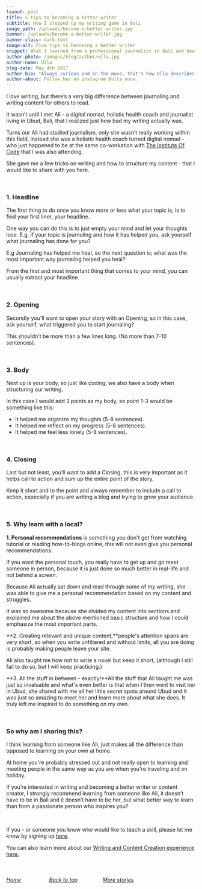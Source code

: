 ```yaml
---
layout: post
title: 5 tips to becoming a better writer
subtitle: How I stepped up my writing game in Bali
image_path: /uploads/become-a-better-writer.jpg
banner: /uploads/become-a-better-writer.jpg
banner-class: dark-text
image-alt: Five tips to becoming a better writer
snippet: What I learned from a professional journalist in Bali and how she helped me step up my writing game.
author-photo: /images/blog/author/ulla.jpg
author-name: Ulla
blog-date: May 4th 2017
author-bio: "Always curious and on the move, that's how Ulla describes herself. She is a passionate traveler and digital nomad and also the founder of Learn With Locals."
author-about: Follow her on instagram @ulla_nuna.
---
```



I love writing, but there’s a very big difference between journaling and writing content for others to read.

It wasn’t until I met Ali - a digital nomad, holistic health coach and journalist living in Ubud, Bali, that I realized just how bad my writing actually was.

Turns our Ali had studied journalism, only she wasn’t really working within this field, instead she was a holistic health coach turned digital nomad - who just happened to be at the same co-workation with [The Institute Of Code](http://www.instituteofcode.com/) that I was also attending.

She gave me a few tricks on writing and how to structure my content - that I would like to share with you here.

&nbsp;

### 1. Headline

The first thing to do once you know more or less what your topic is, is to find your first liner, your headline.

One way you can do this is to just empty your mind and let your thoughts lose. E.g. if your topic is journaling and how it has helped you, ask yourself what journaling has done for you?

E.g Journaling has helped me heal, so the next question is; what was the most important way journaling helped you heal?

From the first and most important thing that comes to your mind, you can usually extract your headline.

&nbsp;

### 2. Opening

Secondly you'll want to open your story with an Opening, so in this case, ask yourself, what triggered you to start journaling?

This shouldn’t be more than a few lines long. (No more than 7-10 sentences).

&nbsp;

### 3. Body

Next up is your body, so just like coding, we also have a body when structuring our writing.

In this case I would add 3 points as my body, so point 1-3 would be something like this:

* It helped me organize my thoughts (5-8 sentences).
* It helped me reflect on my progress (5-8 sentences).
* It helped me feel less lonely (5-8 sentences).

&nbsp;

### 4. Closing

Last but not least, you’ll want to add a Closing, this is very important as it helps call to action and sum up the entire point of the story.

Keep it short and to the point and always remember to include a call to action, especially if you are writing a blog and trying to grow your audience.

&nbsp;

### 5. Why learn with a local?

**1. Personal recommendations** is something you don't get from watching tutorial or reading how-to-blogs online, this will not even give you personal recommendations.

If you want the personal touch, you really have to get up and go meet someone in person, because it is just done so much better in real-life and not behind a screen.

Because Ali actually sat down and read through some of my writing, she was able to give me a personal recommendation based on my content and struggles.

It was so awesome because she divided my content into sections and explained me about the above mentioned basic structure and how I could emphasize the most important parts.&nbsp;

**2. Creating relevant and unique content,**people's attention spans are very short, so when you write unfiltered and without limits, all you are doing is probably making people leave your site.

Ali also taught me how not to write a novel but keep it short, (although I still fail to do so, but I will keep practicing.)

**3. All the stuff in between - exactly!**All the stuff that Ali taught me was just so invaluable and what's even better is that when I then went to visit her in Ubud, she shared with me all her little secret spots around Ubud and it was just so amazing to meet her and learn more about what she does. It truly left me inspired to do something on my own.

&nbsp;

### So why am I sharing this?

I think learning from someone like Ali, just makes all the difference than opposed to learning on your own at home.

At home you're probably stressed out and not really open to learning and meeting people in the same way as you are when you're traveling and on holiday.

If you’re interested in writing and becoming a better writer or content creator, I strongly recommend learning from someone like Ali, it doesn’t have to be in Bali and it doesn’t have to be her, but what better way to learn than from a passionate person who inspires you?

&nbsp;

If you - or someone you know who would like to teach a skill, please let me know by signing up [here](/signup.html).

You can also learn more about our [Writing and Content Creation experience here.](/upskills/blogging-content-creation.html)

&nbsp;

###### [Home](/)&nbsp; &nbsp; &nbsp; &nbsp; &nbsp; &nbsp; &nbsp; &nbsp; &nbsp; &nbsp;[Back to top](/2017/05/04/five-tips-to-becoming-a-better-writer.html)&nbsp; &nbsp; &nbsp; &nbsp; &nbsp; &nbsp; &nbsp; &nbsp; &nbsp;[More stories](/blog.html)
